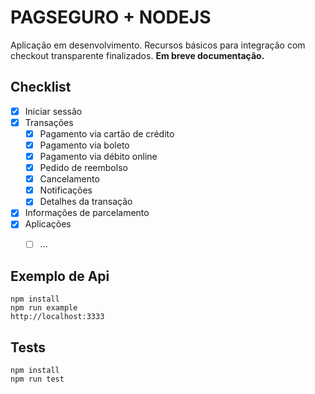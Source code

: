 # PAGSEGURO  + NODEJS

Aplicação em desenvolvimento. Recursos básicos para integração com checkout transparente finalizados. **Em breve documentação.**


## Checklist
- [x] Iniciar sessão
- [x] Transações
	- [x] Pagamento via cartão de crédito
	- [x] Pagamento via boleto
	- [x] Pagamento via débito online
	- [x] Pedido de reembolso
	- [x] Cancelamento
	- [x] Notificações
	- [x] Detalhes da transação
- [x] Informações de parcelamento
- [x] Aplicações
	- [ ]  ...


## Exemplo de Api
```
npm install
npm run example
http://localhost:3333
```


## Tests
```
npm install
npm run test
```
